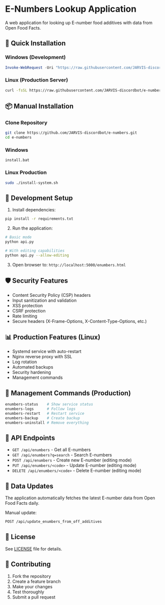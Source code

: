 # E-Numbers Lookup Application

A web application for looking up E-number food additives with data from Open Food Facts.

## 🚀 Quick Installation

### **Windows (Development)**
```powershell
Invoke-WebRequest -Uri "https://raw.githubusercontent.com/JARVIS-discordbot/e-numbers/main/install.bat" -OutFile "install.bat"; .\install.bat
```

### **Linux (Production Server)**
```bash
curl -fsSL https://raw.githubusercontent.com/JARVIS-discordbot/e-numbers/main/install-system.sh | sudo bash
```

## 📦 Manual Installation

### **Clone Repository**
```bash
git clone https://github.com/JARVIS-discordbot/e-numbers.git
cd e-numbers
```

### **Windows**
```batch
install.bat
```

### **Linux Production**
```bash
sudo ./install-system.sh
```

## 🔧 Development Setup

1. Install dependencies:
```bash
pip install -r requirements.txt
```

2. Run the application:
```bash
# Basic mode
python api.py

# With editing capabilities
python api.py --allow-editing
```

3. Open browser to: `http://localhost:5000/enumbers.html`

## 🛡️ Security Features

- Content Security Policy (CSP) headers
- Input sanitization and validation
- XSS protection
- CSRF protection
- Rate limiting
- Secure headers (X-Frame-Options, X-Content-Type-Options, etc.)

## 📊 Production Features (Linux)

- Systemd service with auto-restart
- Nginx reverse proxy with SSL
- Log rotation
- Automated backups
- Security hardening
- Management commands

## 🎯 Management Commands (Production)

```bash
enumbers-status    # Show service status
enumbers-logs      # Follow logs
enumbers-restart   # Restart service
enumbers-backup    # Create backup
enumbers-uninstall # Remove everything
```

## 📝 API Endpoints

- `GET /api/enumbers` - Get all E-numbers
- `GET /api/enumbers?q=search` - Search E-numbers
- `POST /api/enumbers` - Create new E-number (editing mode)
- `PUT /api/enumbers/<code>` - Update E-number (editing mode)
- `DELETE /api/enumbers/<code>` - Delete E-number (editing mode)

## 🔄 Data Updates

The application automatically fetches the latest E-number data from Open Food Facts daily.

Manual update:
```bash
POST /api/update_enumbers_from_off_additives
```

## 📄 License

See [LICENSE](license) file for details.

## 🤝 Contributing

1. Fork the repository
2. Create a feature branch
3. Make your changes
4. Test thoroughly
5. Submit a pull request 